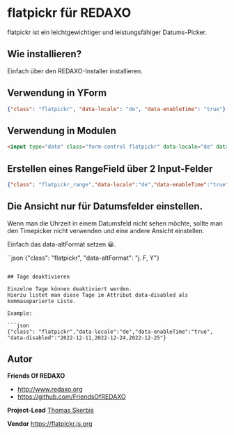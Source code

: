 # flatpickr für REDAXO

flatpickr ist ein leichtgewichtiger und leistungsfähiger Datums-Picker.

## Wie installieren?

Einfach über den REDAXO-Installer installieren.

## Verwendung in YForm

```json
{"class": "flatpickr", "data-locale": "de", "data-enableTime": "true"}
```

## Verwendung in Modulen

```html
<input type="date" class="form-control flatpickr" data-locale="de" data-anableTime="true" name="REX_INPUT_VALUE[1]" value="REX_VALUE[1]">
```

## Erstellen eines RangeField über 2 Input-Felder 

```json
{"class": "flatpickr_range","data-locale":"de","data-enableTime":"true", "data-rangefield":"#id"}
```

## Die Ansicht nur für Datumsfelder einstellen. 

Wenn man die Uhrzeit in einem Datumsfeld nicht sehen möchte, sollte man den Timepicker nicht verwenden und eine andere Ansicht einstellen.

Einfach das data-altFormat setzen 😀.

``json 
{"class": "flatpickr", "data-altFormat": "j. F, Y"}
```

## Tage deaktivieren

Einzelne Tage können deaktiviert werden. 
Hierzu listet man diese Tage im Attribut data-disabled als kommaseparierte Liste.

Example: 

```json
{"class": "flatpickr","data-locale":"de","data-enableTime":"true", "data-disabled":"2022-12-11,2022-12-24,2022-12-25"}
```


## Autor

**Friends Of REDAXO**

* http://www.redaxo.org
* https://github.com/FriendsOfREDAXO

**Project-Lead**
[Thomas Skerbis](https://github.com/skerbis)

**Vendor**
https://flatpickr.js.org

